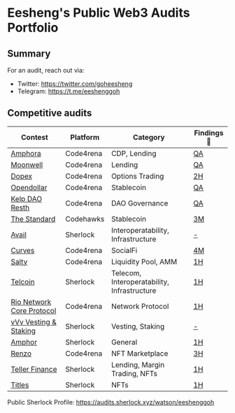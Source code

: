# Eesheng's Public Web3 Audits Portfolio

## Summary
For an audit, reach out via:
- Twitter: https://twitter.com/goheesheng
- Telegram: https://t.me/eeshenggoh

## Competitive audits

| Contest    | Platform | Category                   | Findings 🔎 |
|------------|----------|----------------------------|-------------|
| [Amphora](https://github.com/goheesheng/audits/blob/main/contests/2023-07-Amphora.md) | Code4rena  | CDP, Lending                      | [QA](https://github.com/goheesheng/audits/blob/main/contests/2023-07-Amphora.md) |
| [Moonwell](https://github.com/goheesheng/audits/blob/main/contests/2023-07-Moonwell.md) | Code4rena | Lending                      | [QA](https://github.com/goheesheng/audits/blob/main/contests/2023-07-Moonwell.md) |
| [Dopex](https://github.com/goheesheng/audits/blob/main/contests/2023-08-Dopex.md) | Code4rena  | Options Trading                      | [2H](https://github.com/goheesheng/audits/blob/main/contests/2023-08-Dopex.md) |
| [Opendollar](https://github.com/goheesheng/audits/blob/main/contests/2023-10-Opendollar.md) | Code4rena | Stablecoin                   | [QA](https://github.com/goheesheng/audits/blob/main/contests/2023-10-Opendollar.md) |
| [Kelp DAO Resth](https://github.com/goheesheng/audits/blob/main/contests/2023-11-kelp-dao-resth.md) | Code4rena  | DAO Governance               | [QA](https://github.com/goheesheng/audits/blob/main/contests/2023-11-kelp-dao-resth.md) |
| [The Standard](https://github.com/goheesheng/audits/blob/main/contests/2023-12-thestandard.md) | Codehawks | Stablecoin                   | [3M](https://github.com/goheesheng/audits/blob/main/contests/2023-12-thestandard.md) |
| [Avail](https://audits.sherlock.xyz/contests/146) | Sherlock | Interoperatability, Infrastructure                       | [-](https://github.com/sherlock-audit/2023-12-avail-judging/issues) |
| [Curves](https://github.com/goheesheng/audits/blob/main/contests/2024-01-Curves.md) | Code4rena  | SocialFi                           | [4M](https://github.com/goheesheng/audits/blob/main/contests/2024-01-Curves.md) |
| [Salty](https://github.com/goheesheng/audits/blob/main/contests/2024-01-Salty.md) | Code4rena | Liquidity Pool, AMM              | [1H](https://github.com/goheesheng/audits/blob/main/contests/2024-01-Salty.md) |
| [Telcoin](https://github.com/goheesheng/audits/blob/main/contests/2024-01-telcoin) | Sherlock  | Telecom, Interoperatability, Infrastructure           | [1H](https://github.com/goheesheng/audits/blob/main/contests/2024-01-telcoin) |
| [Rio Network Core Protocol](https://github.com/goheesheng/audits/blob/main/contests/2024-02-rio-network-core-protocol.md) | Code4rena | Network Protocol             | [1H](https://github.com/goheesheng/audits/blob/main/contests/2024-02-rio-network-core-protocol.md) |
| [vVv Vesting & Staking](https://audits.sherlock.xyz/contests/278) | Sherlock  | Vesting, Staking                      | [-](https://github.com/sherlock-audit/2024-03-vvv-vesting-staking-judging/issues) |
| [Amphor](https://github.com/goheesheng/audits/blob/main/contests/2024-03-amphor.md) | Sherlock  | General                      | [1H](https://github.com/goheesheng/audits/blob/main/contests/2024-03-amphor.md) |
| [Renzo](https://github.com/goheesheng/audits/blob/main/contests/2024-04-Renzo.md) | Code4rena | NFT Marketplace              | [3H](https://github.com/goheesheng/audits/blob/main/contests/2024-04-Renzo.md) |
| [Teller Finance](https://github.com/goheesheng/audits/blob/main/contests/2024-04-teller-finance.md) | Sherlock  | Lending, Margin Trading, NFTs                      | [1H](https://github.com/goheesheng/audits/blob/main/contests/2024-04-teller-finance.md) |
| [Titles](https://github.com/goheesheng/audits/blob/main/contests/2024-04-titles.md) | Sherlock | NFTs               | [1H](https://github.com/goheesheng/audits/blob/main/contests/2024-04-titles.md) |

Public Sherlock Profile: https://audits.sherlock.xyz/watson/eeshenggoh
